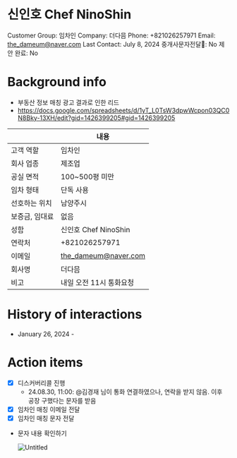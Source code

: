 # 신인호  Chef NinoShin

Customer Group: 임차인
Company: 더다믐
Phone: +821026257971
Email: the_dameum@naver.com
Last Contact: July 8, 2024
중개사문자전달📩: No
제안 완료: No

# Background info

- 부동산 정보 매칭 광고 결과로 인한 리드
- https://docs.google.com/spreadsheets/d/1yT_L0TsW3dpwWcpon03QC0N8Bky-13XH/edit?gid=1426399205#gid=1426399205

|  | 내용 |
| --- | --- |
| 고객 역할 | 임차인 |
| 회사 업종 | 제조업 |
| 공실 면적 | 100~500평 미만 |
| 임차 형태 | 단독 사용 |
| 선호하는 위치 | 남양주시 |
| 보증금, 임대료 | 없음 |
| 성함 | 신인호  Chef NinoShin |
| 연락처 | +821026257971 |
| 이메일 | [the_dameum@naver.com](mailto:the_dameum@naver.com) |
| 회사명 | 더다믐 |
| 비고 | 내일 오전 11시 통화요청 |

# History of interactions

- January 26, 2024 -

# Action items

- [x]  디스커버리콜 진행
    - 24.08.30, 11:00: @김경재 님이 통화 연결하였으나, 연락을 받지 않음. 이후 공장 구했다는 문자를 받음
- [x]  임차인 매칭 이메일 전달
- [x]  임차인 매칭 문자 전달
- 문자 내용 확인하기
    
    ![Untitled](Untitled%2066.png)